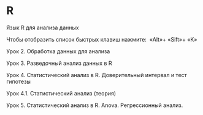 # R
Язык R для анализа данных

Чтобы отобразить список быстрых клавиш нажмите:  «Alt»+ «Sift»+ «K» 

Урок 2. Обработка данных для анализа

Урок 3. Разведочный анализ данных в R

Урок 4. Статистический анализ в R. Доверительный интервал и тест гипотезы

Урок 4.1. Статистический анализ (теория)

Урок 5. Статистический анализ в R. Anova. Регрессионный анализ.
